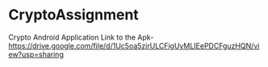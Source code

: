 # CryptoAssignment
Crypto Android Application
Link to the Apk- https://drive.google.com/file/d/1Uc5oa5zjrULCFigUyMLIEePDCFguzHQN/view?usp=sharing
